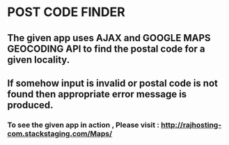 # POST CODE FINDER
## The given app uses AJAX and GOOGLE MAPS GEOCODING API to find the postal code for a given locality.
## If somehow input is invalid or postal code is not found then appropriate error message is produced.
### To see the given app in action , Please visit : http://rajhosting-com.stackstaging.com/Maps/
